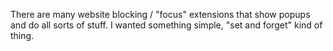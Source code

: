 There are many website blocking / "focus" extensions that show popups and do all sorts of stuff. I wanted something simple, "set and forget" kind of thing.
